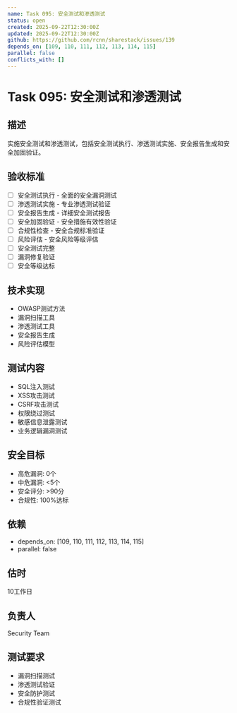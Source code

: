 ```yaml
---
name: Task 095: 安全测试和渗透测试
status: open
created: 2025-09-22T12:30:00Z
updated: 2025-09-22T12:30:00Z
github: https://github.com/rcnn/sharestack/issues/139
depends_on: [109, 110, 111, 112, 113, 114, 115]
parallel: false
conflicts_with: []
---
```


# Task 095: 安全测试和渗透测试

## 描述
实施安全测试和渗透测试，包括安全测试执行、渗透测试实施、安全报告生成和安全加固验证。

## 验收标准
- [ ] 安全测试执行 - 全面的安全漏洞测试
- [ ] 渗透测试实施 - 专业渗透测试验证
- [ ] 安全报告生成 - 详细安全测试报告
- [ ] 安全加固验证 - 安全措施有效性验证
- [ ] 合规性检查 - 安全合规标准验证
- [ ] 风险评估 - 安全风险等级评估
- [ ] 安全测试完整
- [ ] 漏洞修复验证
- [ ] 安全等级达标

## 技术实现
- OWASP测试方法
- 漏洞扫描工具
- 渗透测试工具
- 安全报告生成
- 风险评估模型

## 测试内容
- SQL注入测试
- XSS攻击测试
- CSRF攻击测试
- 权限绕过测试
- 敏感信息泄露测试
- 业务逻辑漏洞测试

## 安全目标
- 高危漏洞: 0个
- 中危漏洞: <5个
- 安全评分: >90分
- 合规性: 100%达标

## 依赖
- depends_on: [109, 110, 111, 112, 113, 114, 115]
- parallel: false

## 估时
10工作日

## 负责人
Security Team

## 测试要求
- 漏洞扫描测试
- 渗透测试验证
- 安全防护测试
- 合规性验证测试